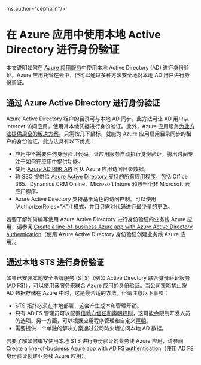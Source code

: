 <properties 
	pageTitle="在 Azure 应用中使用本地 Active Directory 进行身份验证 | Azure" 
	description="了解 Azure 应用服务中的业务线应用在本地 Active Directory 上进行身份验证时可用的不同选项" 
	services="app-service" 
	documentationCenter="" 
	authors="cephalin" 
	manager="wpickett" 
	editor="jimbe"/>

<tags 
	ms.service="app-service" 
	ms.devlang="na" 
	ms.topic="article" 
	ms.tgt_pltfrm="na" 
	ms.workload="web" 
	ms.date="08/31/2016" 
	wacn.date="10/25/2016"/>
	ms.author="cephalin"/>

# 在 Azure 应用中使用本地 Active Directory 进行身份验证 #

本文说明如何在 [Azure 应用服务](/documentation/articles/app-service-value-prop-what-is/)中使用本地 Active Directory (AD) 进行身份验证。Azure 应用托管在云中，但可以通过多种方法安全地对本地 AD 用户进行身份验证。

## 通过 Azure Active Directory 进行身份验证
Azure Active Directory 租户的目录可与本地 AD 同步。此方法可让 AD 用户从 Internet 访问应用，使用其本地凭据进行身份验证。此外，Azure 应用服务[为此方法提供周全的解决方案](/documentation/articles/app-service-mobile-how-to-configure-active-directory-authentication/)。只需按几下鼠标，就能为 Azure 应用启用目录同步的租户的身份验证。此方法具有以下优点：

-	应用中不需要任何身份验证代码。让应用服务自动执行身份验证，腾出时间专注于如何在应用中提供功能。
-	使用 [Azure AD 图形 API](http://msdn.microsoft.com/zh-cn/library/azure/hh974476.aspx) 可从 Azure 应用访问目录数据。
-	将 SSO 提供给 [Azure Active Directory 支持的所有应用程序](/home/features/identity/)，包括 Office 365、Dynamics CRM Online、Microsoft Intune 和数千个非 Microsoft 云应用程序。
-	Azure Active Directory 支持基于角色的访问控制。可以使用 [Authorize(Roles="X")] 模式，并且只需对代码进行最少量的更改。

若要了解如何编写使用 Azure Active Directory 进行身份验证的业务线 Azure 应用，请参阅 [Create a line-of-business Azure app with Azure Active Directory authentication](/documentation/articles/web-sites-dotnet-lob-application-azure-ad/)（使用 Azure Active Directory 身份验证创建业务线 Azure 应用）。

## 通过本地 STS 进行身份验证
如果已安装本地安全令牌服务 (STS)（例如 Active Directory 联合身份验证服务 (AD FS)），可以使用该服务来联合 Azure 应用的身份验证。当公司策略禁止将 AD 数据存储在 Azure 中时，这是最合适的方法。但请注意以下事项：

-	STS 拓扑必须在本地部署，这会产生成本和管理开销。
-	只有 AD FS 管理员可以配置[信赖方信任和声明规则](http://technet.microsoft.com/zh-cn/library/dd807108.aspx)，这可能会限制开发人员的选项。另一方面，可以根据应用程序管理和自定义[声明](http://technet.microsoft.com/zh-cn/library/ee913571.aspx)。
-	需要提供一个单独的解决方案通过公司防火墙访问本地 AD 数据。

若要了解如何编写使用本地 STS 进行身份验证的业务线 Azure 应用，请参阅 [Create a line-of-business Azure app with AD FS authentication](/documentation/articles/web-sites-dotnet-lob-application-adfs/)（使用 AD FS 身份验证创建业务线 Azure 应用）。
 

<!---HONumber=Mooncake_0926_2016-->